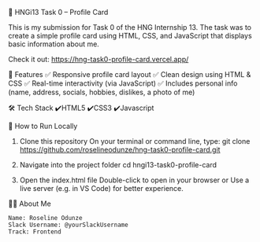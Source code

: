💼 HNGi13 Task 0 – Profile Card

This is my submission for Task 0 of the HNG Internship 13. The task was to create a simple profile card using HTML, CSS, and JavaScript that displays basic information about me.

Check it out: https://hng-task0-profile-card.vercel.app/

🧾 Features
    ✅ Responsive profile card layout
    ✅ Clean design using HTML & CSS
    ✅ Real-time interactivity (via JavaScript)
    ✅ Includes personal info (name, address, socials, hobbies, dislikes, a photo of me)

🛠️ Tech Stack 
    ✔️HTML5 
    ✔️CSS3 
    ✔️Javascript


🚀 How to Run Locally

1. Clone this repository
    On your terminal or command line, type: git clone https://github.com/roselineodunze/hng-task0-profile-card.git

2. Navigate into the project folder
    cd hngi13-task0-profile-card

3. Open the index.html file
    Double-click to open in your browser or Use a live server (e.g. in VS Code) for better experience.


🙋‍♂️ About Me

    Name: Roseline Odunze
    Slack Username: @yourSlackUsername
    Track: Frontend